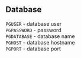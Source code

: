 ## Database
`PGUSER` - database user\
`PGPASSWORD` - password\
`PGDATABASE` - database name\
`PGHOST` - database hostname\
`PGPORT` - database port

